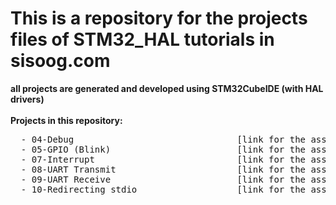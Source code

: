 <h1> This is a repository for the projects files of STM32_HAL tutorials in sisoog.com </h1>
<b> all projects are generated and developed using STM32CubeIDE (with HAL drivers) </b> <br>
<br>
  <b> Projects in this repository: </b> <pre>
  - 04-Debug                               [link for the associated article in sisoog.com]()
  - 05-GPIO (Blink)                        [link for the associated article in sisoog.com]()
  - 07-Interrupt                           [link for the associated article in sisoog.com]()
  - 08-UART Transmit                       [link for the associated article in sisoog.com]()
  - 09-UART Receive                        [link for the associated article in sisoog.com]()
  - 10-Redirecting stdio                   [link for the associated article in sisoog.com]()
  
</pre>
